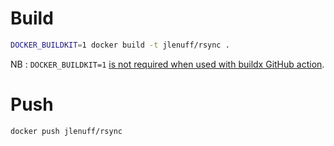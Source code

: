 # Build
```bash
DOCKER_BUILDKIT=1 docker build -t jlenuff/rsync .
```

NB : `DOCKER_BUILDKIT=1` [is not required when used with buildx GitHub action](https://github.com/docker/buildx?tab=readme-ov-file#building-with-buildx).

# Push
```bash
docker push jlenuff/rsync
```

